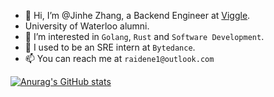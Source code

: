 - 👋 Hi, I’m @Jinhe Zhang, a Backend Engineer at [Viggle](https://viggle.ai/home).
- University of Waterloo alumni.
- 👀 I’m interested in `Golang`, `Rust` and `Software Development`.
- 🌱 I used to be an SRE intern at `Bytedance`.
- 📫 You can reach me at `raidene1@outlook.com`


[![Anurag's GitHub stats](https://github-readme-stats.vercel.app/api?username=RaidenE1&count_private=true)](https://github.com/anuraghazra/github-readme-stats)

<!---
JinheZhang/JinheZhang is a ✨ special ✨ repository because its `README.md` (this file) appears on your GitHub profile.
You can click the Preview link to take a look at your changes.
--->
